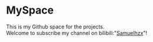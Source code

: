 # MySpace
This is my Github space for the projects.  
Welcome to subscribe my channel on bilibili:"[Samuelhzx](https://space.bilibili.com/1861701494)"!
